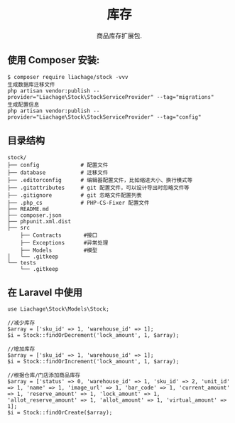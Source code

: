 <h1 align="center"> 库存 </h1>

<p align="center"> 商品库存扩展包.</p>


## 使用 Composer 安装:

```shell
$ composer require liachage/stock -vvv
生成数据库迁移文件
php artisan vendor:publish --provider="Liachage\Stock\StockServiceProvider" --tag="migrations"
生成配置信息
php artisan vendor:publish --provider="Liachage\Stock\StockServiceProvider" --tag="config"
```
## 目录结构
    stock/
    ├── config             # 配置文件
    ├── database           # 迁移文件
    ├── .editorconfig      # 编辑器配置文件，比如缩进大小、换行模式等
    ├── .gitattributes     # git 配置文件，可以设计导出时忽略文件等
    ├── .gitignore         # git 忽略文件配置列表
    ├── .php_cs            # PHP-CS-Fixer 配置文件
    ├── README.md    
    ├── composer.json
    ├── phpunit.xml.dist
    ├── src
        ├── Contracts       #接口
        ├── Exceptions      #异常处理
        ├── Models          #模型
    │   └── .gitkeep
    └── tests
        └── .gitkeep
## 在 Laravel 中使用

    use Liachage\Stock\Models\Stock;

    //减少库存
    $array = ['sku_id' => 1, 'warehouse_id' => 1];
    $i = Stock::findOrDecrement('lock_amount', 1, $array);

    //增加库存
    $array = ['sku_id' => 1, 'warehouse_id' => 1];
    $i = Stock::findOrIncrement('lock_amount', 1, $array);

    //根据仓库/门店添加商品库存
    $array = ['status' => 0, 'warehouse_id' => 1, 'sku_id' => 2, 'unit_id' => 1, 'name' => 1, 'image_url' => 1, 'bar_code' => 1, 'current_amount' => 1, 'reserve_amount' => 1, 'lock_amount' => 1, 'allot_reserve_amount' => 1, 'allot_amount' => 1, 'virtual_amount' => 1];
    $i = Stock::findOrCreate($array);